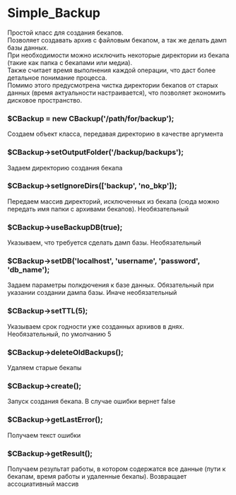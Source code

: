 # Simple_Backup
Простой класс для создания бекапов.<br>
Позволяет создавать архив с файловым бекапом, а так же делать дамп базы данных.<br>
При необходимости можно исключить некоторые директории из бекапа (такие как папка с бекапами или медиа).<br>
Также считает время выполнения каждой операции, что даст более детальное понимание процесса.<br>
Помимо этого предусмотрена чистка директории бекапов от старых данных (время актуальности настраивается), что позволяет экономить дисковое пространство.<br>


### $CBackup = new CBackup('/path/for/backup');
Создаем объект класса, передавая директорию в качестве аргумента

### $CBackup->setOutputFolder('/backup/backups');
Задаем директорию создания бекапа

### $CBackup->setIgnoreDirs(['backup', 'no_bkp']);
Передаем массив директорий, исключенных из бекапа (сюда можно передать имя папки с архивами бекапов). Необязательный

### $CBackup->useBackupDB(true);
Указываем, что требуется сделать дамп базы. Необязательный

### $CBackup->setDB('localhost', 'username', 'password', 'db_name');
Задаем параметры полкдючения к базе данных. Обязательный при указании создании дампа базы. Иначе необязательный

### $CBackup->setTTL(5);
Указываем срок годности уже созданных архивов в днях. Необязательный, по умолчанию 5

### $CBackup->deleteOldBackups(); 
Удаляем старые бекапы

### $CBackup->create(); 
Запуск создания бекапа. В случае ошибки вернет false 

### $CBackup->getLastError(); 
Получаем текст ошибки

### $CBackup->getResult();
Получаем результат работы, в котором содержатся все данные (пути к бекапам, время работы и удаленные бекапы). Возвращает ассоциативный массив

